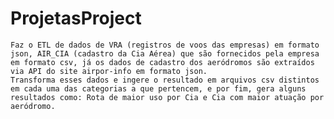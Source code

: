 # ProjetasProject
    Faz o ETL de dados de VRA (registros de voos das empresas) em formato json, AIR_CIA (cadastro da Cia Aérea) que são fornecidos pela empresa em formato csv, já os dados de cadastro dos aeródromos são extraídos via API do site airpor-info em formato json.
    Transforma esses dados e ingere o resultado em arquivos csv distintos em cada uma das categorias a que pertencem, e por fim, gera alguns resultados como: Rota de maior uso por Cia e Cia com maior atuação por aeródromo.